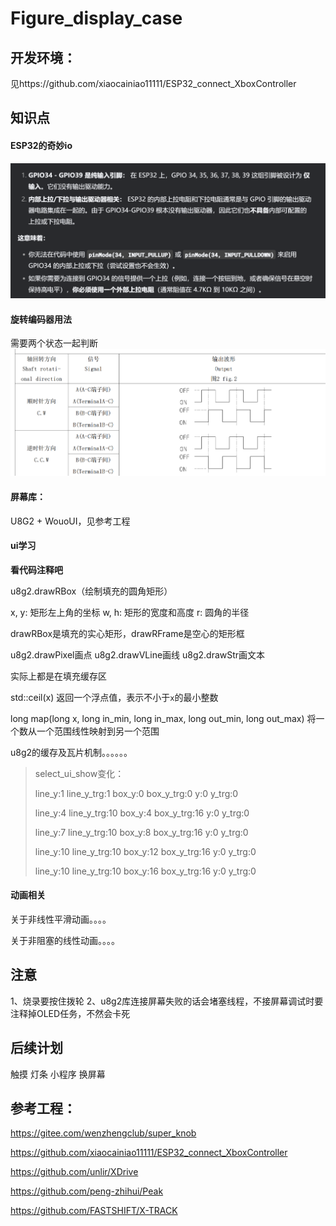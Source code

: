 # Figure_display_case
## 开发环境：
见https://github.com/xiaocainiao11111/ESP32_connect_XboxController
  ## 知识点
  #### ESP32的奇妙io
![alt text](image.png)

   #### 旋转编码器用法
   需要两个状态一起判断
![alt text](image-1.png)



#### 屏幕库：
U8G2 + WouoUI，见参考工程

#### ui学习

**看代码注释吧**

  u8g2.drawRBox（绘制填充的圆角矩形）

x, y: 矩形左上角的坐标
   w, h: 矩形的宽度和高度
   r: 圆角的半径

drawRBox是填充的实心矩形，drawRFrame是空心的矩形框

u8g2.drawPixel画点
u8g2.drawVLine画线
u8g2.drawStr画文本

实际上都是在填充缓存区

std::ceil(x)
返回一个浮点值，表示不小于`x`的最小整数

long map(long x, long in_min, long in_max, long out_min, long out_max)
将一个数从一个范围线性映射到另一个范围

u8g2的缓存及瓦片机制。。。。。。





>select_ui_show变化：
>
>line_y:1  line_y_trg:1  box_y:0  box_y_trg:0  y:0  y_trg:0  
>
>line_y:4  line_y_trg:10  box_y:4  box_y_trg:16  y:0  y_trg:0  
>
>line_y:7  line_y_trg:10  box_y:8  box_y_trg:16  y:0  y_trg:0
>
>line_y:10  line_y_trg:10  box_y:12  box_y_trg:16  y:0  y_trg:0
>
>line_y:10  line_y_trg:10  box_y:16  box_y_trg:16  y:0  y_trg:0  

#### 动画相关
关于非线性平滑动画。。。。

关于非阻塞的线性动画。。。。

## 注意

1、烧录要按住拨轮
2、u8g2库连接屏幕失败的话会堵塞线程，不接屏幕调试时要注释掉OLED任务，不然会卡死


## 后续计划

触摸
灯条
小程序
换屏幕




## 参考工程：

<https://gitee.com/wenzhengclub/super_knob>

<https://github.com/xiaocainiao11111/ESP32_connect_XboxController>

<https://github.com/unlir/XDrive>

<https://github.com/peng-zhihui/Peak>

<https://github.com/FASTSHIFT/X-TRACK>